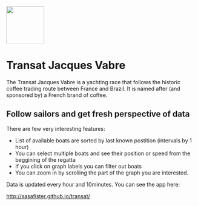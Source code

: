 <a href="https://www.transatjacquesvabre.org">
<img src="https://www.transatjacquesvabre.org/public/images/default/social-image-f5665deea7.png" height="100"></a>


# Transat Jacques Vabre

The Transat Jacques Vabre is a yachting race that follows the historic coffee trading route between France and Brazil. It is named after (and sponsored by) a French brand of coffee.

## Follow sailors and get fresh perspective of data

There are few very interesting features:

- List of available boats are sorted by last known postition (intervals by 1 hour)
- You can select multiple boats and see their position or speed from the beggining of the regatta
- If you click on graph labels you can filter out boats 
- You can zoom in by scrolling the part of the graph you are interested. 

Data is updated every hour and 10minutes. You can see the app here:

http://sasafister.github.io/transat/
